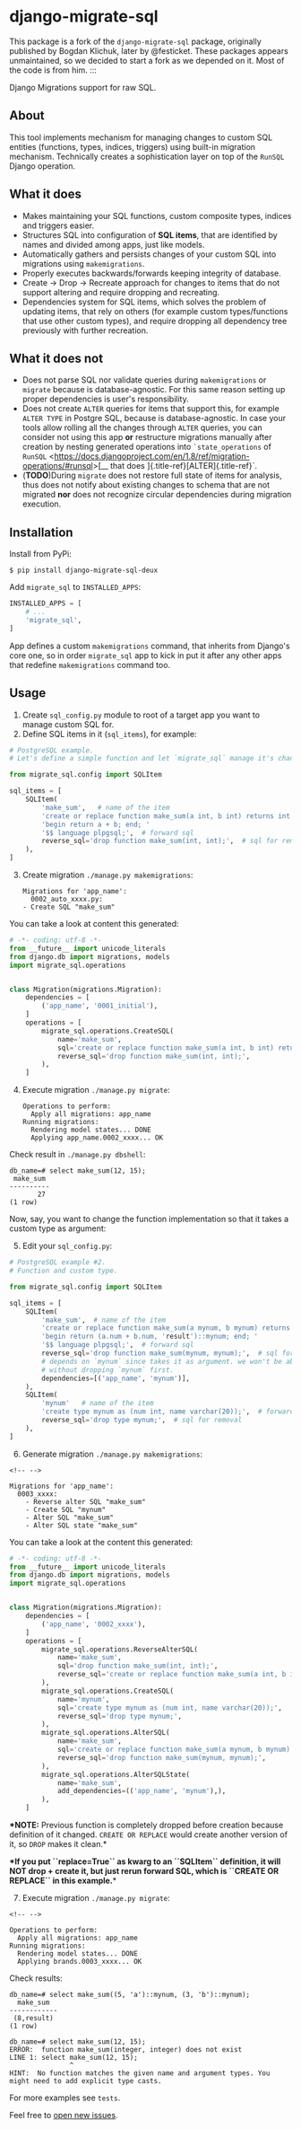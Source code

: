 # django-migrate-sql


This package is a fork of the `django-migrate-sql` package, originally
published by Bogdan Klichuk, later by @festicket. These packages appears unmaintained, so we
decided to start a fork as we depended on it. Most of the code is from
him.
:::


Django Migrations support for raw SQL.

## About

This tool implements mechanism for managing changes to custom SQL
entities (functions, types, indices, triggers) using built-in migration
mechanism. Technically creates a sophistication layer on top of the
`RunSQL` Django operation.

## What it does

-   Makes maintaining your SQL functions, custom composite types,
    indices and triggers easier.
-   Structures SQL into configuration of **SQL items**, that are
    identified by names and divided among apps, just like models.
-   Automatically gathers and persists changes of your custom SQL into
    migrations using `makemigrations`.
-   Properly executes backwards/forwards keeping integrity of database.
-   Create -\> Drop -\> Recreate approach for changes to items that do
    not support altering and require dropping and recreating.
-   Dependencies system for SQL items, which solves the problem of
    updating items, that rely on others (for example custom
    types/functions that use other custom types), and require dropping
    all dependency tree previously with further recreation.

## What it does not

-   Does not parse SQL nor validate queries during `makemigrations` or
    `migrate` because is database-agnostic. For this same reason setting
    up proper dependencies is user\'s responsibility.
-   Does not create `ALTER` queries for items that support this, for
    example `ALTER TYPE` in Postgre SQL, because is database-agnostic.
    In case your tools allow rolling all the changes through `ALTER`
    queries, you can consider not using this app **or** restructure
    migrations manually after creation by nesting generated operations
    into `` `state_operations `` of `RunSQL`
    \<<https://docs.djangoproject.com/en/1.8/ref/migration-operations/#runsql>\>[\_\_
    that does ]{.title-ref}[ALTER]{.title-ref}\`.
-   (**TODO**)During `migrate` does not restore full state of items for
    analysis, thus does not notify about existing changes to schema that
    are not migrated **nor** does not recognize circular dependencies
    during migration execution.

## Installation

Install from PyPi:

    $ pip install django-migrate-sql-deux

Add `migrate_sql` to `INSTALLED_APPS`:

``` python
INSTALLED_APPS = [
    # ...
    'migrate_sql',
]
```

App defines a custom `makemigrations` command, that inherits from
Django\'s core one, so in order `migrate_sql` app to kick in put it
after any other apps that redefine `makemigrations` command too.

## Usage

1)  Create `sql_config.py` module to root of a target app you want to
    manage custom SQL for.
2)  Define SQL items in it (`sql_items`), for example:

``` python
# PostgreSQL example.
# Let's define a simple function and let `migrate_sql` manage it's changes.

from migrate_sql.config import SQLItem

sql_items = [
    SQLItem(
        'make_sum',   # name of the item
        'create or replace function make_sum(a int, b int) returns int as $$ '
        'begin return a + b; end; ' 
        '$$ language plpgsql;',  # forward sql
        reverse_sql='drop function make_sum(int, int);',  # sql for removal
    ),
]
```

3)  Create migration `./manage.py makemigrations`:

        Migrations for 'app_name':
          0002_auto_xxxx.py:
        - Create SQL "make_sum"

You can take a look at content this generated:

``` python
# -*- coding: utf-8 -*-
from __future__ import unicode_literals
from django.db import migrations, models
import migrate_sql.operations


class Migration(migrations.Migration):
    dependencies = [
        ('app_name', '0001_initial'),
    ]
    operations = [
        migrate_sql.operations.CreateSQL(
            name='make_sum',
            sql='create or replace function make_sum(a int, b int) returns int as $$ begin return a + b; end; $$ language plpgsql;',
            reverse_sql='drop function make_sum(int, int);',
        ),
    ]
```

4)  Execute migration `./manage.py migrate`:

        Operations to perform:
          Apply all migrations: app_name
        Running migrations:
          Rendering model states... DONE
          Applying app_name.0002_xxxx... OK

Check result in `./manage.py dbshell`:

    db_name=# select make_sum(12, 15);
     make_sum 
    ----------
           27
    (1 row)

Now, say, you want to change the function implementation so that it
takes a custom type as argument:

5)  Edit your `sql_config.py`:

``` python
# PostgreSQL example #2.
# Function and custom type.

from migrate_sql.config import SQLItem

sql_items = [
    SQLItem(
        'make_sum',  # name of the item
        'create or replace function make_sum(a mynum, b mynum) returns mynum as $$ '
        'begin return (a.num + b.num, 'result')::mynum; end; '
        '$$ language plpgsql;',  # forward sql
        reverse_sql='drop function make_sum(mynum, mynum);',  # sql for removal
        # depends on `mynum` since takes it as argument. we won't be able to drop function
        # without dropping `mynum` first.
        dependencies=[('app_name', 'mynum')],
    ),
    SQLItem(
        'mynum'   # name of the item
        'create type mynum as (num int, name varchar(20));',  # forward sql
        reverse_sql='drop type mynum;',  # sql for removal
    ),
]
```

6)  Generate migration `./manage.py makemigrations`:

```{=html}
<!-- -->
```
    Migrations for 'app_name':
      0003_xxxx:
        - Reverse alter SQL "make_sum"
        - Create SQL "mynum"
        - Alter SQL "make_sum"
        - Alter SQL state "make_sum"

You can take a look at the content this generated:

``` python
# -*- coding: utf-8 -*-
from __future__ import unicode_literals
from django.db import migrations, models
import migrate_sql.operations


class Migration(migrations.Migration):
    dependencies = [
        ('app_name', '0002_xxxx'),
    ]
    operations = [
        migrate_sql.operations.ReverseAlterSQL(
            name='make_sum',
            sql='drop function make_sum(int, int);',
            reverse_sql='create or replace function make_sum(a int, b int) returns int as $$ begin return a + b; end; $$ language plpgsql;',
        ),
        migrate_sql.operations.CreateSQL(
            name='mynum',
            sql='create type mynum as (num int, name varchar(20));',
            reverse_sql='drop type mynum;',
        ),
        migrate_sql.operations.AlterSQL(
            name='make_sum',
            sql='create or replace function make_sum(a mynum, b mynum) returns mynum as $$ begin return (a.num + b.num, \'result\')::mynum; end; $$ language plpgsql;',
            reverse_sql='drop function make_sum(mynum, mynum);',
        ),
        migrate_sql.operations.AlterSQLState(
            name='make_sum',
            add_dependencies=(('app_name', 'mynum'),),
        ),
    ]
```

**\*NOTE:** Previous function is completely dropped before creation
because definition of it changed. `CREATE OR REPLACE` would create
another version of it, so `DROP` makes it clean.\*

**\*If you put \`\`replace=True\`\` as kwarg to an \`\`SQLItem\`\`
definition, it will NOT drop + create it, but just rerun forward SQL,
which is \`\`CREATE OR REPLACE\`\` in this example.**\*

7)  Execute migration `./manage.py migrate`:

```{=html}
<!-- -->
```
    Operations to perform:
      Apply all migrations: app_name
    Running migrations:
      Rendering model states... DONE
      Applying brands.0003_xxxx... OK

Check results:

    db_name=# select make_sum((5, 'a')::mynum, (3, 'b')::mynum);
      make_sum  
    ------------
     (8,result)
    (1 row)

    db_name=# select make_sum(12, 15);
    ERROR:  function make_sum(integer, integer) does not exist
    LINE 1: select make_sum(12, 15);
                   ^
    HINT:  No function matches the given name and argument types. You might need to add explicit type casts.

For more examples see `tests`.

Feel free to [open new
issues](https://github.com/opengisch/django-migrate-sql/issues).
